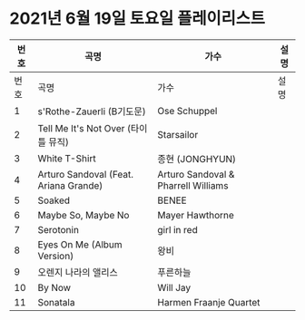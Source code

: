 # 2021년 6월 19일 토요일 플레이리스트

| 번호 | 곡명 | 가수 | 설명 |
|------|------|------|------|
| 번호 | 곡명 | 가수 | 설명 |
| 1 | s'Rothe-Zauerli (B기도문) | Ose Schuppel |  |
| 2 | Tell Me It's Not Over (타이틀 뮤직) | Starsailor |  |
| 3 | White T-Shirt | 종현 (JONGHYUN) |  |
| 4 | Arturo Sandoval (Feat. Ariana Grande) | Arturo Sandoval & Pharrell Williams |  |
| 5 | Soaked | BENEE |  |
| 6 | Maybe So, Maybe No | Mayer Hawthorne |  |
| 7 | Serotonin | girl in red |  |
| 8 | Eyes On Me (Album Version) | 왕비 |  |
| 9 | 오렌지 나라의 앨리스 | 푸른하늘 |  |
| 10 | By Now | Will Jay |  |
| 11 | Sonatala | Harmen Fraanje Quartet |  |
